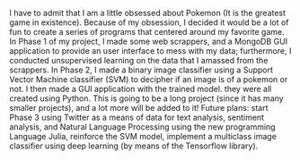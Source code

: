 I have to admit that I am a little obsessed about Pokemon (It is the greatest game in existence). Because of my obsession, I decided it would be a lot of fun to create a series of programs that centered around my favorite game. In Phase 1 of my project, I made some web scrappers, and a MongoDB GUI application to provide an user interface to mess with my data; furthermore, I conducted unsupervised learning on the data that I amassed from the scrappers. In Phase 2, I made a binary image classifier using a Support Vector Machine classifier (SVM) to decipher if an image is of a pokemon or not. I then made a GUI application with the trained model. they were all created using Python. This is going to be a long project (since it has many smaller projects), and a lot more will be added to it! Future plans: start Phase 3 using Twitter as a means of data for text analysis, sentiment analysis, and Natural Language Processing using the new programming Language Julia, reinforce the SVM model, implement a multiclass image classifier using deep learning (by means of the Tensorflow library).
